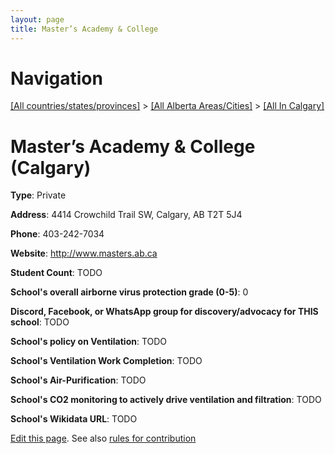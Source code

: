 ```yaml
---
layout: page
title: Master’s Academy & College
---
```

# Navigation

[[All countries/states/provinces]](../../..) > [[All Alberta Areas/Cities]](../..) > [[All In Calgary]](..)

# Master’s Academy & College (Calgary)

**Type**: Private

**Address**: 4414 Crowchild Trail SW, Calgary, AB T2T 5J4

**Phone**: 403-242-7034

**Website**: <http://www.masters.ab.ca>

**Student Count**: TODO

**School's overall airborne virus protection grade (0-5)**: 0

**Discord, Facebook, or WhatsApp group for discovery/advocacy for THIS school**: TODO

**School's policy on Ventilation**: TODO

**School's Ventilation Work Completion**: TODO

**School's Air-Purification**: TODO

**School's CO2 monitoring to actively drive ventilation and filtration**: TODO

**School's Wikidata URL**: TODO


[Edit this page](https://github.com/ventilate-schools/AB/edit/main/./Calgary/Master’s_Academy_&_College.md). See also [rules for contribution](../../../contribution-rules/)
